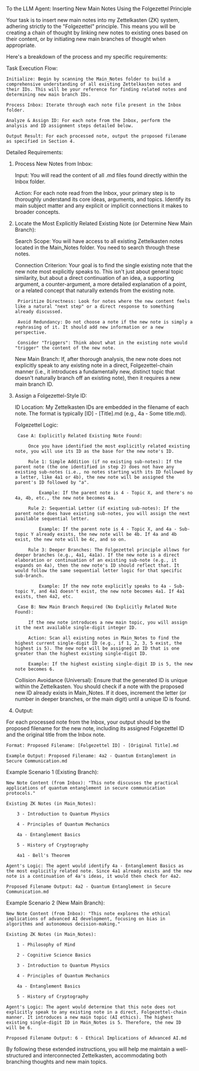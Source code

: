 To the LLM Agent: Inserting New Main Notes Using the Folgezettel Principle

Your task is to insert new main notes into my Zettelkasten (ZK) system, adhering strictly to the "Folgezettel" principle. This means you will be creating a chain of thought by linking new notes to existing ones based on their content, or by initiating new main branches of thought when appropriate.

Here's a breakdown of the process and my specific requirements:

Task Execution Flow:

    Initialize: Begin by scanning the Main_Notes folder to build a comprehensive understanding of all existing Zettelkasten notes and their IDs. This will be your reference for finding related notes and determining new main branch IDs.

    Process Inbox: Iterate through each note file present in the Inbox folder.

    Analyze & Assign ID: For each note from the Inbox, perform the analysis and ID assignment steps detailed below.

    Output Result: For each processed note, output the proposed filename as specified in Section 4.

Detailed Requirements:

1. Process New Notes from Inbox:

    Input: You will read the content of all .md files found directly within the Inbox folder.

    Action: For each note read from the Inbox, your primary step is to thoroughly understand its core ideas, arguments, and topics. Identify its main subject matter and any explicit or implicit connections it makes to broader concepts.

2. Locate the Most Explicitly Related Existing Note (or Determine New Main Branch):

    Search Scope: You will have access to all existing Zettelkasten notes located in the Main_Notes folder. You need to search through these notes.

    Connection Criterion: Your goal is to find the single existing note that the new note most explicitly speaks to. This isn't just about general topic similarity, but about a direct continuation of an idea, a supporting argument, a counter-argument, a more detailed explanation of a point, or a related concept that naturally extends from the existing note.

        Prioritize Directness: Look for notes where the new content feels like a natural "next step" or a direct response to something already discussed.

        Avoid Redundancy: Do not choose a note if the new note is simply a rephrasing of it. It should add new information or a new perspective.

        Consider "Triggers": Think about what in the existing note would "trigger" the content of the new note.

    New Main Branch: If, after thorough analysis, the new note does not explicitly speak to any existing note in a direct, Folgezettel-chain manner (i.e., it introduces a fundamentally new, distinct topic that doesn't naturally branch off an existing note), then it requires a new main branch ID.

3. Assign a Folgezettel-Style ID:

    ID Location: My Zettelkasten IDs are embedded in the filename of each note. The format is typically [ID] - [Title].md (e.g., 4a - Some title.md).

    Folgezettel Logic:

        Case A: Explicitly Related Existing Note Found:

            Once you have identified the most explicitly related existing note, you will use its ID as the base for the new note's ID.

            Rule 1: Simple Addition (if no existing sub-notes): If the parent note (the one identified in step 2) does not have any existing sub-notes (i.e., no notes starting with its ID followed by a letter, like 4a1 or 4b), the new note will be assigned the parent's ID followed by "a".

                Example: If the parent note is 4 - Topic X, and there's no 4a, 4b, etc., the new note becomes 4a.

            Rule 2: Sequential Letter (if existing sub-notes): If the parent note does have existing sub-notes, you will assign the next available sequential letter.

                Example: If the parent note is 4 - Topic X, and 4a - Sub-topic Y already exists, the new note will be 4b. If 4a and 4b exist, the new note will be 4c, and so on.

            Rule 3: Deeper Branches: The Folgezettel principle allows for deeper branches (e.g., 4a1, 4a1a). If the new note is a direct elaboration or continuation of an existing sub-note (e.g., it expands on 4a), then the new note's ID should reflect that. It would follow the same sequential letter logic for that specific sub-branch.

                Example: If the new note explicitly speaks to 4a - Sub-topic Y, and 4a1 doesn't exist, the new note becomes 4a1. If 4a1 exists, then 4a2, etc.

        Case B: New Main Branch Required (No Explicitly Related Note Found):

            If the new note introduces a new main topic, you will assign it the next available single-digit integer ID.

            Action: Scan all existing notes in Main_Notes to find the highest current single-digit ID (e.g., if 1, 2, 3, 5 exist, the highest is 5). The new note will be assigned an ID that is one greater than the highest existing single-digit ID.

            Example: If the highest existing single-digit ID is 5, the new note becomes 6.

    Collision Avoidance (Universal): Ensure that the generated ID is unique within the Zettelkasten. You should check if a note with the proposed new ID already exists in Main_Notes. If it does, increment the letter (or number in deeper branches, or the main digit) until a unique ID is found.

4. Output:

For each processed note from the Inbox, your output should be the proposed filename for the new note, including its assigned Folgezettel ID and the original title from the Inbox note.

    Format: Proposed Filename: [Folgezettel ID] - [Original Title].md

    Example Output: Proposed Filename: 4a2 - Quantum Entanglement in Secure Communication.md

Example Scenario 1 (Existing Branch):

    New Note Content (from Inbox): "This note discusses the practical applications of quantum entanglement in secure communication protocols."

    Existing ZK Notes (in Main_Notes):

        3 - Introduction to Quantum Physics

        4 - Principles of Quantum Mechanics

        4a - Entanglement Basics

        5 - History of Cryptography

        4a1 - Bell's Theorem

    Agent's Logic: The agent would identify 4a - Entanglement Basics as the most explicitly related note. Since 4a1 already exists and the new note is a continuation of 4a's ideas, it would then check for 4a2.

    Proposed Filename Output: 4a2 - Quantum Entanglement in Secure Communication.md

Example Scenario 2 (New Main Branch):

    New Note Content (from Inbox): "This note explores the ethical implications of advanced AI development, focusing on bias in algorithms and autonomous decision-making."

    Existing ZK Notes (in Main_Notes):

        1 - Philosophy of Mind

        2 - Cognitive Science Basics

        3 - Introduction to Quantum Physics

        4 - Principles of Quantum Mechanics

        4a - Entanglement Basics

        5 - History of Cryptography

    Agent's Logic: The agent would determine that this note does not explicitly speak to any existing note in a direct, Folgezettel-chain manner. It introduces a new main topic (AI ethics). The highest existing single-digit ID in Main_Notes is 5. Therefore, the new ID will be 6.

    Proposed Filename Output: 6 - Ethical Implications of Advanced AI.md

By following these extended instructions, you will help me maintain a well-structured and interconnected Zettelkasten, accommodating both branching thoughts and new main topics.
